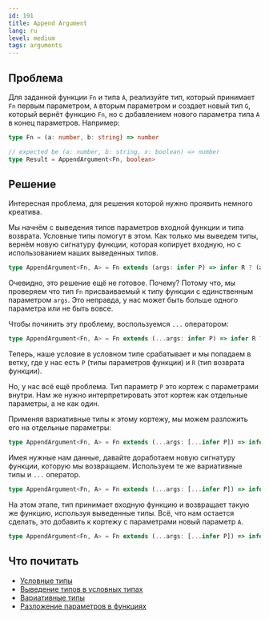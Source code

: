 ```yaml
---
id: 191
title: Append Argument
lang: ru
level: medium
tags: arguments
---
```


## Проблема

Для заданной функции `Fn` и типа `A`, реализуйте тип, который принимает `Fn` первым параметром, `A` вторым параметром и создает новый тип `G`, который вернёт функцию `Fn`, но с добавлением нового параметра типа `A` в конец параметров.
Например:

```typescript
type Fn = (a: number, b: string) => number

// expected be (a: number, b: string, x: boolean) => number
type Result = AppendArgument<Fn, boolean>
```

## Решение

Интересная проблема, для решения которой нужно проявить немного креатива.

Мы начнём с выведения типов параметров входной функции и типа возврата.
Условные типы помогут в этом.
Как только мы выведем типы, вернём новую сигнатуру функции, которая копирует входную, но с использованием наших выведенных типов.

```typescript
type AppendArgument<Fn, A> = Fn extends (args: infer P) => infer R ? (args: P) => R : never;
```

Очевидно, это решение ещё не готовое.
Почему?
Потому что, мы проверяем что тип `Fn` присваиваемый к типу функции с единственным параметром `args`.
Это неправда, у нас может быть больше одного параметра или не быть вовсе.

Чтобы починить эту проблему, воспользуемся `...` оператором:

```typescript
type AppendArgument<Fn, A> = Fn extends (...args: infer P) => infer R ? (args: P) => R : never;
```

Теперь, наше условие в условном типе срабатывает и мы попадаем в ветку, где у нас есть `P` (типы параметров функции) и `R` (тип возврата функции).

Но, у нас всё ещё проблема.
Тип параметр `P` это кортеж с параметрами внутри.
Нам же нужно интерпретировать этот кортеж как отдельные параметры, а не как один.

Применяя вариативные типы к этому кортежу, мы можем разложить его на отдельные параметры:

```typescript
type AppendArgument<Fn, A> = Fn extends (...args: [...infer P]) => infer R ? (args: P) => R : never;
```

Имея нужные нам данные, давайте доработаем новую сигнатуру функции, которую мы возвращаем.
Используем те же вариативные типы и `...` оператор.

```typescript
type AppendArgument<Fn, A> = Fn extends (...args: [...infer P]) => infer R ? (...args: [...P]) => R : never;
```

На этом этапе, тип принимает входную функцию и возвращает такую же функцию, используя выведенные типы.
Всё, что нам остается сделать, это добавить к кортежу с параметрами новый параметр `A`.

```typescript
type AppendArgument<Fn, A> = Fn extends (...args: [...infer P]) => infer R ? (...args: [...P, A]) => R : never;
```

## Что почитать

- [Условные типы](https://www.typescriptlang.org/docs/handbook/advanced-types.html#conditional-types)
- [Выведение типов в условных типах](https://www.typescriptlang.org/docs/handbook/advanced-types.html#type-inference-in-conditional-types)
- [Вариативные типы](https://www.typescriptlang.org/docs/handbook/release-notes/typescript-4-0.html#variadic-tuple-types)
- [Разложение параметров в функциях](https://www.typescriptlang.org/docs/handbook/functions.html#rest-parameters)
